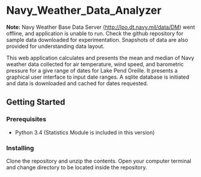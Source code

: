 # Navy_Weather_Data_Analyzer

**Note:** Navy Weather Base Data Server (http://lpo.dt.navy.mil/data/DM) went offline, and application is unable to run. Check the github repository for sample data downloaded for experimentation. Snapshots of data are also provided for understanding data layout.

This web application calculates and presents the mean and median of Navy weather data collected for air temperature, wind speed, and barometric pressure for a give range of dates for Lake Pend Oreille. It presents a graphical user interface to input date ranges. A sqlite database is initiated and data is downloaded and cached for dates requested. 

## Getting Started

### Prerequisites

* Python 3.4 (Statistics Module is included in this version)


### Installing

Clone the repository and unzip the contents. Open your computer terminal and change directory to be located inside the repository.
